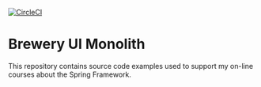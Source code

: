 [![CircleCI](https://circleci.com/gh/AmrithaGeorge13/Brewery-UI-Monolith.svg?style=svg)](https://circleci.com/gh/AmrithaGeorge13/Brewery-UI-Monolith)
# Brewery UI Monolith

This repository contains source code examples used to support my on-line courses about the Spring Framework.




